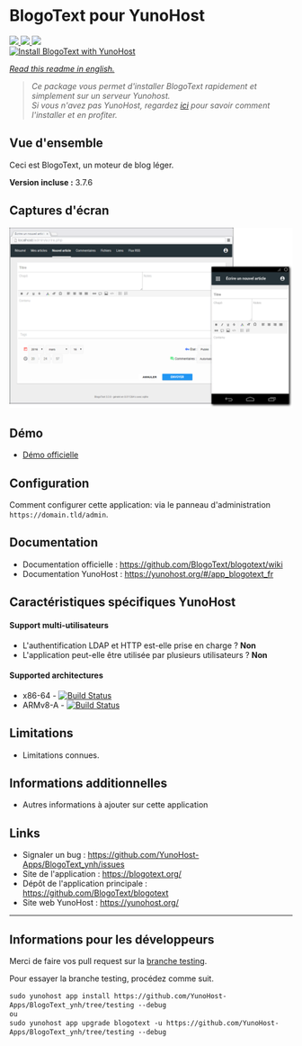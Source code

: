 # BlogoText pour YunoHost

[![](https://dash.yunohost.org/integration/blogotext.svg) ![](https://ci-apps.yunohost.org/ci/badges/blogotext.status.svg) ![](https://ci-apps.yunohost.org/ci/badges/blogotext.maintain.svg)](https://dash.yunohost.org/appci/app/blogotext)  
[![Install BlogoText with YunoHost](https://install-app.yunohost.org/install-with-yunohost.png)](https://install-app.yunohost.org/?app=blogotext)

*[Read this readme in english.](./README.md)* 

> *Ce package vous permet d'installer BlogoText rapidement et simplement sur un serveur Yunohost.  
Si vous n'avez pas YunoHost, regardez [ici](https://yunohost.org/#/install) pour savoir comment l'installer et en profiter.*

## Vue d'ensemble

Ceci est BlogoText, un moteur de blog léger.

**Version incluse :** 3.7.6

## Captures d'écran

![](https://raw.githubusercontent.com/BlogoText/blogotext/dev/preview.png)

## Démo

* [Démo officielle](https://blogotext.org/blog/)

## Configuration

Comment configurer cette application: via le panneau d'administration `https://domain.tld/admin`.

## Documentation

 * Documentation officielle : https://github.com/BlogoText/blogotext/wiki
 * Documentation YunoHost : https://yunohost.org/#/app_blogotext_fr

## Caractéristiques spécifiques YunoHost

#### Support multi-utilisateurs

 * L'authentification LDAP et HTTP est-elle prise en charge ? **Non**  
 * L'application peut-elle être utilisée par plusieurs utilisateurs ?  **Non**

#### Supported architectures

* x86-64 - [![Build Status](https://ci-apps.yunohost.org/ci/logs/blogotext%20%28Community%29.svg)](https://ci-apps.yunohost.org/ci/apps/blogotext/)
* ARMv8-A - [![Build Status](https://ci-apps-arm.yunohost.org/ci/logs/blogotext%20%28Community%29.svg)](https://ci-apps-arm.yunohost.org/ci/apps/blogotext/)

## Limitations

* Limitations connues.

## Informations additionnelles

* Autres informations à ajouter sur cette application

## Links

 * Signaler un bug : https://github.com/YunoHost-Apps/BlogoText_ynh/issues
 * Site de l'application : https://blogotext.org/
 * Dépôt de l'application principale : https://github.com/BlogoText/blogotext
 * Site web YunoHost : https://yunohost.org/

---

## Informations pour les développeurs

Merci de faire vos pull request sur la [branche testing](https://github.com/YunoHost-Apps/BlogoText_ynh/tree/testing).

Pour essayer la branche testing, procédez comme suit.
```
sudo yunohost app install https://github.com/YunoHost-Apps/BlogoText_ynh/tree/testing --debug
ou
sudo yunohost app upgrade blogotext -u https://github.com/YunoHost-Apps/BlogoText_ynh/tree/testing --debug
```
